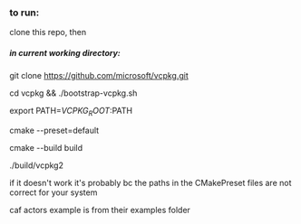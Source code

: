 ### to run:

clone this repo, then

##### in current working directory:

git clone https://github.com/microsoft/vcpkg.git

cd vcpkg && ./bootstrap-vcpkg.sh

export PATH=$VCPKG_ROOT:$PATH

cmake --preset=default

cmake --build build

./build/vcpkg2

if it doesn't work it's probably bc the paths in the CMakePreset files are not correct for your system

caf actors example is from their examples folder
